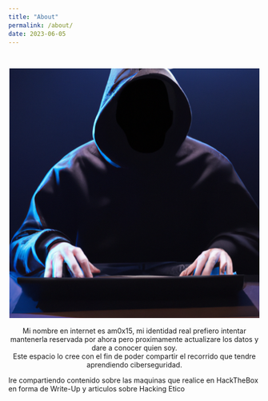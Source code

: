 ```yaml
---
title: "About"
permalink: /about/
date: 2023-06-05
---
```

<br>
<p align="center">
<img src="/assets/images/about/about-image.png" width="500" height="500" />
</p>
<p align="center">
Mi nombre en internet es am0x15, mi identidad real prefiero intentar mantenerla reservada por ahora pero proximamente
actualizare los datos y dare a conocer quien soy.
<br>
Este espacio lo cree con el fin de poder compartir el recorrido que tendre aprendiendo ciberseguridad. <br>

Ire compartiendo contenido sobre las maquinas que realice en HackTheBox en forma de Write-Up y articulos sobre Hacking Etico

</p>

